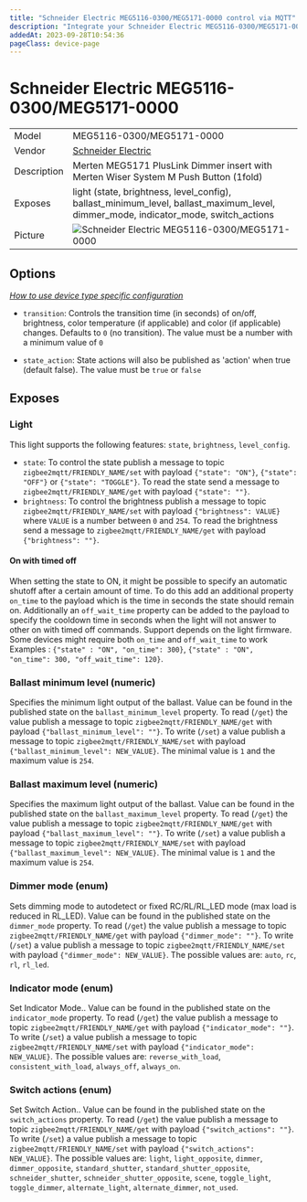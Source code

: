 ```yaml
---
title: "Schneider Electric MEG5116-0300/MEG5171-0000 control via MQTT"
description: "Integrate your Schneider Electric MEG5116-0300/MEG5171-0000 via Zigbee2MQTT with whatever smart home infrastructure you are using without the vendor's bridge or gateway."
addedAt: 2023-09-28T10:54:36
pageClass: device-page
---
```


<!-- !!!! -->
<!-- ATTENTION: This file is auto-generated through docgen! -->
<!-- You can only edit the "Notes"-Section between the two comment lines "Notes BEGIN" and "Notes END". -->
<!-- Do not use h1 or h2 heading within "## Notes"-Section. -->
<!-- !!!! -->

# Schneider Electric MEG5116-0300/MEG5171-0000

|     |     |
|-----|-----|
| Model | MEG5116-0300/MEG5171-0000  |
| Vendor  | [Schneider Electric](/supported-devices/#v=Schneider%20Electric)  |
| Description | Merten MEG5171 PlusLink Dimmer insert with Merten Wiser System M Push Button (1fold) |
| Exposes | light (state, brightness, level_config), ballast_minimum_level, ballast_maximum_level, dimmer_mode, indicator_mode, switch_actions |
| Picture | ![Schneider Electric MEG5116-0300/MEG5171-0000](https://www.zigbee2mqtt.io/images/devices/MEG5116-0300-MEG5171-0000.png) |


<!-- Notes BEGIN: You can edit here. Add "## Notes" headline if not already present. -->


<!-- Notes END: Do not edit below this line -->



## Options
*[How to use device type specific configuration](../guide/configuration/devices-groups.md#specific-device-options)*

* `transition`: Controls the transition time (in seconds) of on/off, brightness, color temperature (if applicable) and color (if applicable) changes. Defaults to `0` (no transition). The value must be a number with a minimum value of `0`

* `state_action`: State actions will also be published as 'action' when true (default false). The value must be `true` or `false`


## Exposes

### Light 
This light supports the following features: `state`, `brightness`, `level_config`.
- `state`: To control the state publish a message to topic `zigbee2mqtt/FRIENDLY_NAME/set` with payload `{"state": "ON"}`, `{"state": "OFF"}` or `{"state": "TOGGLE"}`. To read the state send a message to `zigbee2mqtt/FRIENDLY_NAME/get` with payload `{"state": ""}`.
- `brightness`: To control the brightness publish a message to topic `zigbee2mqtt/FRIENDLY_NAME/set` with payload `{"brightness": VALUE}` where `VALUE` is a number between `0` and `254`. To read the brightness send a message to `zigbee2mqtt/FRIENDLY_NAME/get` with payload `{"brightness": ""}`.

#### On with timed off
When setting the state to ON, it might be possible to specify an automatic shutoff after a certain amount of time. To do this add an additional property `on_time` to the payload which is the time in seconds the state should remain on.
Additionally an `off_wait_time` property can be added to the payload to specify the cooldown time in seconds when the light will not answer to other on with timed off commands.
Support depends on the light firmware. Some devices might require both `on_time` and `off_wait_time` to work
Examples : `{"state" : "ON", "on_time": 300}`, `{"state" : "ON", "on_time": 300, "off_wait_time": 120}`.

### Ballast minimum level (numeric)
Specifies the minimum light output of the ballast.
Value can be found in the published state on the `ballast_minimum_level` property.
To read (`/get`) the value publish a message to topic `zigbee2mqtt/FRIENDLY_NAME/get` with payload `{"ballast_minimum_level": ""}`.
To write (`/set`) a value publish a message to topic `zigbee2mqtt/FRIENDLY_NAME/set` with payload `{"ballast_minimum_level": NEW_VALUE}`.
The minimal value is `1` and the maximum value is `254`.

### Ballast maximum level (numeric)
Specifies the maximum light output of the ballast.
Value can be found in the published state on the `ballast_maximum_level` property.
To read (`/get`) the value publish a message to topic `zigbee2mqtt/FRIENDLY_NAME/get` with payload `{"ballast_maximum_level": ""}`.
To write (`/set`) a value publish a message to topic `zigbee2mqtt/FRIENDLY_NAME/set` with payload `{"ballast_maximum_level": NEW_VALUE}`.
The minimal value is `1` and the maximum value is `254`.

### Dimmer mode (enum)
Sets dimming mode to autodetect or fixed RC/RL/RL_LED mode (max load is reduced in RL_LED).
Value can be found in the published state on the `dimmer_mode` property.
To read (`/get`) the value publish a message to topic `zigbee2mqtt/FRIENDLY_NAME/get` with payload `{"dimmer_mode": ""}`.
To write (`/set`) a value publish a message to topic `zigbee2mqtt/FRIENDLY_NAME/set` with payload `{"dimmer_mode": NEW_VALUE}`.
The possible values are: `auto`, `rc`, `rl`, `rl_led`.

### Indicator mode (enum)
Set Indicator Mode..
Value can be found in the published state on the `indicator_mode` property.
To read (`/get`) the value publish a message to topic `zigbee2mqtt/FRIENDLY_NAME/get` with payload `{"indicator_mode": ""}`.
To write (`/set`) a value publish a message to topic `zigbee2mqtt/FRIENDLY_NAME/set` with payload `{"indicator_mode": NEW_VALUE}`.
The possible values are: `reverse_with_load`, `consistent_with_load`, `always_off`, `always_on`.

### Switch actions (enum)
Set Switch Action..
Value can be found in the published state on the `switch_actions` property.
To read (`/get`) the value publish a message to topic `zigbee2mqtt/FRIENDLY_NAME/get` with payload `{"switch_actions": ""}`.
To write (`/set`) a value publish a message to topic `zigbee2mqtt/FRIENDLY_NAME/set` with payload `{"switch_actions": NEW_VALUE}`.
The possible values are: `light`, `light_opposite`, `dimmer`, `dimmer_opposite`, `standard_shutter`, `standard_shutter_opposite`, `schneider_shutter`, `schneider_shutter_opposite`, `scene`, `toggle_light`, `toggle_dimmer`, `alternate_light`, `alternate_dimmer`, `not_used`.

